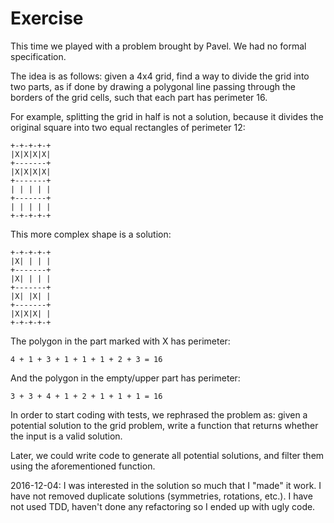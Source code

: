 # Exercise

This time we played with a problem brought by Pavel. We had no formal
specification.

The idea is as follows: given a 4x4 grid, find a way to divide the grid into two
parts, as if done by drawing a polygonal line passing through the borders of the
grid cells, such that each part has perimeter 16.

For example, splitting the grid in half is not a solution, because it divides
the original square into two equal rectangles of perimeter 12:

    +-+-+-+-+
    |X|X|X|X|
    +-------+
    |X|X|X|X|
    +-------+
    | | | | |
    +-------+
    | | | | |
    +-+-+-+-+

This more complex shape is a solution:

    +-+-+-+-+
    |X| | | |
    +-------+
    |X| | | |
    +-------+
    |X| |X| |
    +-------+
    |X|X|X| |
    +-+-+-+-+

The polygon in the part marked with X has perimeter:

    4 + 1 + 3 + 1 + 1 + 1 + 2 + 3 = 16

And the polygon in the empty/upper part has perimeter:

    3 + 3 + 4 + 1 + 2 + 1 + 1 + 1 = 16


In order to start coding with tests, we rephrased the problem as: given a
potential solution to the grid problem, write a function that returns whether
the input is a valid solution.

Later, we could write code to generate all potential solutions, and filter them
using the aforementioned function.

2016-12-04:
I was interested in the solution so much that I "made" it work. I have not removed duplicate solutions (symmetries, rotations, etc.).
I have not used TDD, haven't done any refactoring so I ended up with ugly code.
